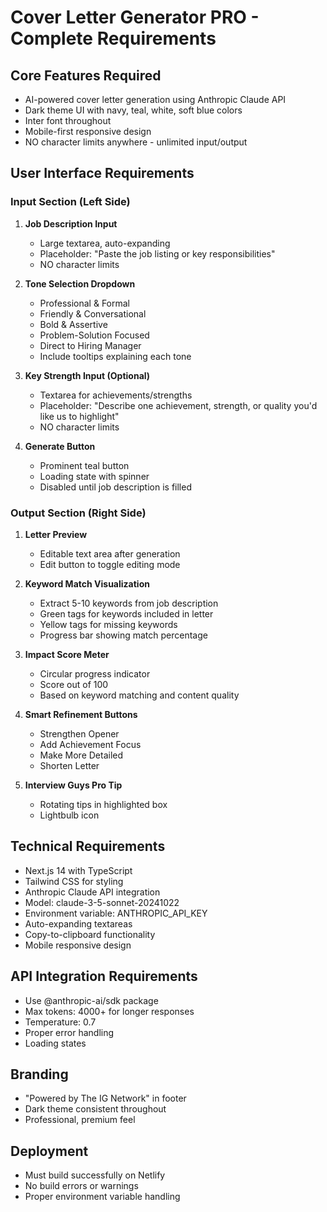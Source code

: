 # Cover Letter Generator PRO - Complete Requirements

## Core Features Required
- AI-powered cover letter generation using Anthropic Claude API
- Dark theme UI with navy, teal, white, soft blue colors
- Inter font throughout
- Mobile-first responsive design
- NO character limits anywhere - unlimited input/output

## User Interface Requirements

### Input Section (Left Side)
1. **Job Description Input**
   - Large textarea, auto-expanding
   - Placeholder: "Paste the job listing or key responsibilities"
   - NO character limits

2. **Tone Selection Dropdown**
   - Professional & Formal
   - Friendly & Conversational
   - Bold & Assertive
   - Problem-Solution Focused
   - Direct to Hiring Manager
   - Include tooltips explaining each tone

3. **Key Strength Input (Optional)**
   - Textarea for achievements/strengths
   - Placeholder: "Describe one achievement, strength, or quality you'd like us to highlight"
   - NO character limits

4. **Generate Button**
   - Prominent teal button
   - Loading state with spinner
   - Disabled until job description is filled

### Output Section (Right Side)
1. **Letter Preview**
   - Editable text area after generation
   - Edit button to toggle editing mode

2. **Keyword Match Visualization**
   - Extract 5-10 keywords from job description
   - Green tags for keywords included in letter
   - Yellow tags for missing keywords
   - Progress bar showing match percentage

3. **Impact Score Meter**
   - Circular progress indicator
   - Score out of 100
   - Based on keyword matching and content quality

4. **Smart Refinement Buttons**
   - Strengthen Opener
   - Add Achievement Focus
   - Make More Detailed
   - Shorten Letter

5. **Interview Guys Pro Tip**
   - Rotating tips in highlighted box
   - Lightbulb icon

## Technical Requirements
- Next.js 14 with TypeScript
- Tailwind CSS for styling
- Anthropic Claude API integration
- Model: claude-3-5-sonnet-20241022
- Environment variable: ANTHROPIC_API_KEY
- Auto-expanding textareas
- Copy-to-clipboard functionality
- Mobile responsive design

## API Integration Requirements
- Use @anthropic-ai/sdk package
- Max tokens: 4000+ for longer responses
- Temperature: 0.7
- Proper error handling
- Loading states

## Branding
- "Powered by The IG Network" in footer
- Dark theme consistent throughout
- Professional, premium feel

## Deployment
- Must build successfully on Netlify
- No build errors or warnings
- Proper environment variable handling
